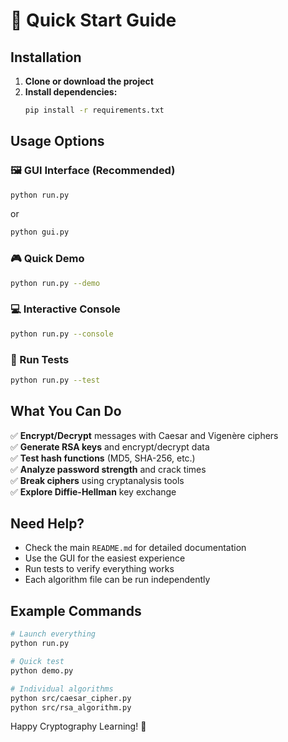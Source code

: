 # 🚀 Quick Start Guide

## Installation

1. **Clone or download the project**
2. **Install dependencies:**
   ```bash
   pip install -r requirements.txt
   ```

## Usage Options

### 🖼️ GUI Interface (Recommended)
```bash
python run.py
```
or
```bash
python gui.py
```

### 🎮 Quick Demo
```bash
python run.py --demo
```

### 💻 Interactive Console
```bash
python run.py --console
```

### 🧪 Run Tests
```bash
python run.py --test
```

## What You Can Do

✅ **Encrypt/Decrypt** messages with Caesar and Vigenère ciphers  
✅ **Generate RSA keys** and encrypt/decrypt data  
✅ **Test hash functions** (MD5, SHA-256, etc.)  
✅ **Analyze password strength** and crack times  
✅ **Break ciphers** using cryptanalysis tools  
✅ **Explore Diffie-Hellman** key exchange  

## Need Help?

- Check the main `README.md` for detailed documentation
- Use the GUI for the easiest experience
- Run tests to verify everything works
- Each algorithm file can be run independently

## Example Commands

```bash
# Launch everything
python run.py

# Quick test
python demo.py

# Individual algorithms
python src/caesar_cipher.py
python src/rsa_algorithm.py
```

Happy Cryptography Learning! 🔐
